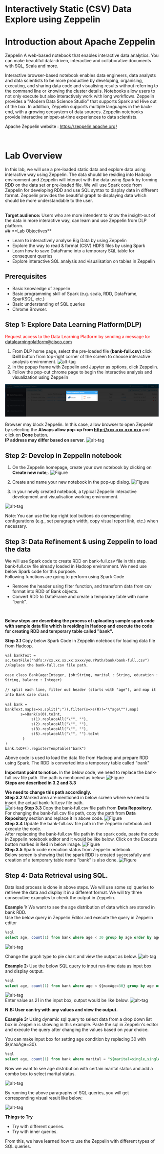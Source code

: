 

# **Interactively Static (CSV) Data Explore using Zeppelin**

# **Introduction about Apache Zeppelin**
Zeppelin A web-based notebook that enables interactive data analytics. You can make beautiful data-driven, interactive and collaborative documents with SQL, Scala and more. </br>

Interactive browser-based notebook enables data engineers, data analysts and data scientists to be more productive by developing, organising, executing, and sharing data code and visualising results without referring to the command line or knowing the cluster details. Notebooks allow users to not only execute but also interactively work with long workflows. Zeppelin provides a &quot;Modern Data Science Studio&quot; that supports Spark and Hive out of the box. In addition, Zeppelin supports multiple languages in the back-end, with a growing ecosystem of data sources. Zeppelin notebooks provide interactive snippet-at-time experiences to data scientists.

Apache Zeppelin website : https://zeppelin.apache.org/

</br>

# **Lab Overview**
In this lab, we will use a pre-loaded static data and explore data using interactive way using Zeppelin. The data should be residing into Hadoop environment and Zeppelin will interact with the data using Spark by forming RDD on the data set or pre-loaded file. We will use Spark code from Zeppelin for developing RDD and use SQL syntax to display data in different format. Zeppelin provides the beautiful graph to displaying data which should be more understandable to the user.

</br>
<b>Target audience:</b>
Users who are more intendent to know the insight-out of the data in more interactive way, can learn and use Zeppelin from DLP platform.  
</br>
## **Lab Objectives**

- Learn to interactively analyse Big Data by using Zeppelin
- Explore the way to read &amp; format (CSV) HDFS files by using Spark
- Learn how to save DataFrame into a temporary SQL table for consequent queries
- Explore interactive SQL analysis and visualisation on tables in Zeppelin

## **Prerequisites**

- Basic knowledge of zeppelin
- Basic programming skill of Spark (e.g. scala, RDD, DataFrame, SparKSQL, etc.)
- Basic understanding of SQL queries
- Chrome Browser.

## Step 1: Explore Data Learning Platform(DLP)

<font color='red'>Request access to the Data Learning Platform by sending a message to:</font> [datalearningplatform@cisco.com](mailto:datalearningplatform@cisco.com)


1. From DLP home page, select the pre-loaded file <b>(bank-full.csv)</b> click <b>Drill</b> button from top-right corner of the screen to choose interactive analysis environment.
![alt-tag](https://github.com/CiscoDevNet/data-dev-learning-labs/blob/master/labs/data-explore-using-zeppelin/assets/selectionRawDataFile.PNG?raw=true)
2. In the popup frame with Zeppelin and Jupyter as options, click Zeppelin.
3. Follow the pop-out chrome page to begin the interactive analysis and visualization using Zeppelin

![alt-tag](https://github.com/prakdutt/data-dev-learning-labs/blob/master/labs/data-explore-using-zeppelin/assets/selectZappline.PNG?raw=true)

Browser may block Zeppelin. In this case, allow browser to open Zeppelin by selecting the <b>Always allow pop-up from http://xxx.xxx.xxx.xxx </b> and click on <b>Done</b> button. </br>
<b>IP address may differ based on server.</b>
![alt-tag](https://github.com/CiscoDevNet/data-dev-learning-labs/blob/master/labs/data-explore-using-zeppelin/assets/popUpBlockerAllowed.PNG?raw=true)

## Step 2: Develop in Zeppelin notebook

1. On the Zeppelin homepage, create your own notebook by clicking on <b>Create new note</b>;.
![Figure](https://github.com/CiscoDevNet/data-dev-learning-labs/blob/master/labs/data-explore-using-zeppelin/assets/welcome-to-zeppelin.PNG?raw=true)

2. Create and name your new notebook in the pop-up dialog.
![Figure](https://github.com/prakdutt/data-dev-learning-labs/blob/master/labs/data-explore-using-zeppelin/assets/create-note.png?raw=true)

3. In your newly created notebook, a typical Zeppelin interactive development and visualisation working environment.

![alt-tag](https://github.com/CiscoDevNet/data-dev-learning-labs/blob/master/labs/data-explore-using-zeppelin/assets/zeppelinNotebookOpen.PNG?raw=true)


Note: You can use the top-right tool buttons do corresponding configurations (e.g., set paragraph width, copy visual report link, etc.) when necessary.

## Step 3: Data Refinement & using Zeppelin to load the data
We will use Spark code to create RDD on bank-full.csv file in this step. bank-full.csv file already loaded in Hadoop environment. We need use below Spark code for this purpose.  </br>
Following functions are going to perform using Spark Code
-    Remove the header using filter function, and transform data from csv format into RDD of Bank objects.
-    Convert RDD to DataFrame and create a temporary table with name “bank”.
</br>

<b>Below steps are describing the process of uploading sample spark code with sample data file which is residing in Hadoop and execute the code for creating RDD and temporary table called "bank".</b> </br>

<b>Step 3.1 </b>Copy below Spark Code in Zeppelin notebook for loading data file from Hadoop. </br>

```jason
val bankText = sc.textFile("hdfs://xx.xx.xx.xx:xxxx/yourPath/bank/bank-full.csv")  
//Replace the bank-full.csv file path.

case class Bank(age:Integer, job:String, marital : String, education : String, balance : Integer)

// split each line, filter out header (starts with "age"), and map it into Bank case class
 
val bank = bankText.map(s=>s.split(";")).filter(s=>s(0)!="\"age\"").map(  
       s=>Bank(s(0).toInt, 
            s(1).replaceAll("\"", ""),  
            s(2).replaceAll("\"", ""),  
            s(3).replaceAll("\"", ""),  
            s(5).replaceAll("\"", "").toInt  
        )  
)
bank.toDF().registerTempTable("bank")
```
Above code is used to load the data file from Hadoop and prepare RDD using Spark. The RDD is converted into a temporary table called "bank"

<b>Important point to notice.</b>
In the below code, we need to replace the bank-full.csv file path. The path is mentioned as below:
![Figure](https://github.com/CiscoDevNet/data-dev-learning-labs/blob/master/labs/data-explore-using-zeppelin/assets/filePath.png?raw=true) 
</br>
<b> Steps are described in 3.2 and 3.3 </b> </br>

<b>We need to change this path accordingly.</b>
</br>
<b>Step 3.2 </b> Marked area are mentioned in below screen where we need to insert the actual bank-full.csv file path.</br>
![alt-tag](https://github.com/CiscoDevNet/data-dev-learning-labs/blob/master/labs/data-explore-using-zeppelin/assets/sparkCode.png?raw=true)
<b>Step 3.3 </b>Copy the bank-full.csv file path from <b>Data Repository</b>.</br>
For changing the bank-full.csv file path, copy the path from <b>Data Repository</b> section and replace it in above code.
![Figure](https://github.com/CiscoDevNet/data-dev-learning-labs/blob/master/labs/data-explore-using-zeppelin/assets/csvFilePath.PNG?raw=true)
</br>
<b>Step 3.4</b> Update the bank-full.csv file path in the Zeppelin notebook and execute the code.</br>
After replaceing the bank-full.csv file path in the spark code, paste the code in Zeppelin notebook editor and it would be like below. Click on the Execute button marked in Red in below image.
![Figure](https://github.com/CiscoDevNet/data-dev-learning-labs/blob/master/labs/data-explore-using-zeppelin/assets/ZeppelineEditorWithSparkCode1.PNG?raw=true)
</br>
<b>Step 3.5</b> Spark code execution status from Zeppelin notebook.</br>
Below screen is showing that the spark RDD is created successfully and creation of a temporary table name "bank" is also done.
![Figure](https://github.com/CiscoDevNet/data-dev-learning-labs/blob/master/labs/data-explore-using-zeppelin/assets/sparkCodeRunSuccessfullyInZeppelin.png?raw=true)

## Step 4: Data Retrieval using SQL.

Data load process is done in above steps. We will use some sql queries to retrieve the data and display it in a different format. 
We will try three consecutive examples to check the output in Zeppelin.

<b>Example 1:</b> We want to see the age distribution of data which are stored in bank RDD. 
</br>Use the below query in Zeppelin Editor and execute the query in Zeppelin editor

```sql
%sql 
select age, count(1) from bank where age < 30 group by age order by age
```
![alt-tag](https://github.com/CiscoDevNet/data-dev-learning-labs/blob/master/labs/data-explore-using-zeppelin/assets/example1.PNG?raw=true)

Change the graph type to pie chart and view the output as below.
![alt-tag](https://github.com/CiscoDevNet/data-dev-learning-labs/blob/master/labs/data-explore-using-zeppelin/assets/example1-1image.png?raw=true)

<b>Example 2:</b> Use the below SQL query to input run-time data as input box and display output. 

```sql
%sql
select age, count(1) from bank where age < ${maxAge=30} group by age order by age
```
![alt-tag](https://github.com/CiscoDevNet/data-dev-learning-labs/blob/master/labs/data-explore-using-zeppelin/assets/Example-2image.png?raw=true)
</br>
Enter value as 21 in the input box, output would be like below.
![alt-tag](https://github.com/CiscoDevNet/data-dev-learning-labs/blob/master/labs/data-explore-using-zeppelin/assets/Example-2-1.png?raw=true)

<b>N.B: User can try with any values and view the output.</b>

<b>Example 3:</b> Using dynamic sql query to select data from a drop down list box in Zeppelin is showing in this example. Paste the sql in Zeppelin's editor and execute the query after changing the values based on your choice.

You can make input box for setting age condition by replacing 30 with ${maxAge=30}.

```sql
%sql
select age, count(1) from bank where marital = "${marital=single,single|divorced|married}" group by age order by age
```
Now we want to see age distribution with certain marital status and add a combo box to select marital status.

![alt-tag](https://github.com/CiscoDevNet/data-dev-learning-labs/blob/master/labs/data-explore-using-zeppelin/assets/zepplelinListbox.PNG?raw=true)

By running the above paragraphs of SQL queries, you will get corresponding visual result like below:

![alt-tag](https://github.com/CiscoDevNet/data-dev-learning-labs/blob/master/labs/data-explore-using-zeppelin/assets/comboImageResult.PNG?raw=true)


 **Things to Try**

- Try with different queries.
- Try with inner queries.

From this, we have learned how to use the Zeppelin with different types of SQL queries.

